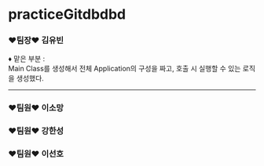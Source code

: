 # practiceGitdbdbd

<h3>❤팀장❤ 김유빈</h3>
 <p>♦ 맡은 부분 : </br>
  Main Class를 생성해서 전체 Application의 구성을 짜고, 호출 시 실행할 수 있는 로직을 생성했다.</br>


  <hr>
  
 </p>

<h3>❤팀원❤ 이소망</h3>

<h3>❤팀원❤ 강한성</h3>

<h3>❤팀원❤ 이선호</h3>

